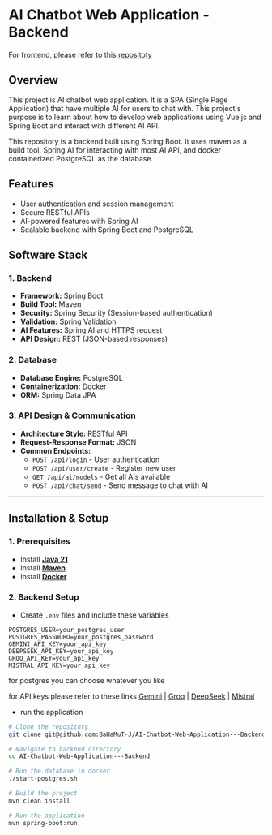 # **AI Chatbot Web Application - Backend**

For frontend, please refer to this [repositoty](https://github.com/BaHaMuT-J/AI-Chatbot-Web-Application---Frontend)

## **Overview**

This project is AI chatbot web application. It is a SPA (Single Page Application) that have multiple AI for users to chat with. This project's purpose is to learn about how to develop web applications using Vue.js and Spring Boot and interact with different AI API.

This repository is a backend built using Spring Boot. It uses maven as a build tool, Spring AI for interacting with most AI API, and docker containerized PostgreSQL as the database.

## **Features**

- User authentication and session management
- Secure RESTful APIs
- AI-powered features with Spring AI
- Scalable backend with Spring Boot and PostgreSQL

## **Software Stack**

### **1. Backend**

- **Framework:** Spring Boot
- **Build Tool:** Maven
- **Security:** Spring Security (Session-based authentication)
- **Validation:** Spring Validation
- **AI Features:** Spring AI and HTTPS request
- **API Design:** REST (JSON-based responses)

### **2. Database**

- **Database Engine:** PostgreSQL
- **Containerization:** Docker
- **ORM:** Spring Data JPA

### **3. API Design & Communication**

- **Architecture Style:** RESTful API
- **Request-Response Format:** JSON
- **Common Endpoints:**
    - `POST /api/login` - User authentication
    - `POST /api/user/create` - Register new user
    - `GET /api/ai/models` - Get all AIs available
    - `POST /api/chat/send` - Send message to chat with AI

---

## **Installation & Setup**

### **1. Prerequisites**

- Install [**Java 21**](https://www.oracle.com/th/java/technologies/downloads/)
- Install [**Maven**](https://maven.apache.org/install.html)
- Install [**Docker**](https://docs.docker.com/engine/install/)

### **2. Backend Setup**

- Create `.env` files and include these variables
```
POSTGRES_USER=your_postgres_user
POSTGRES_PASSWORD=your_postgres_password
GEMINI_API_KEY=your_api_key
DEEPSEEK_API_KEY=your_api_key
GROQ_API_KEY=your_api_key
MISTRAL_API_KEY=your_api_key
```

for postgres you can choose whatever you like

for API keys please refer to these links [Gemini](https://aistudio.google.com/app/apikey) | [Groq](https://console.groq.com/keys) | [DeepSeek](https://api-docs.deepseek.com/) | [Mistral](https://console.mistral.ai/api-keys/)

- run the application

```sh
# Clone the repository
git clone git@github.com:BaHaMuT-J/AI-Chatbot-Web-Application---Backend.git

# Navigate to backend directory
cd AI-Chatbot-Web-Application---Backend

# Run the database in docker
./start-postgres.sh

# Build the project
mvn clean install

# Run the application
mvn spring-boot:run
```
